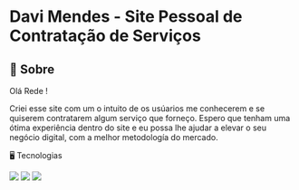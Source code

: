 <h1>Davi Mendes - Site Pessoal de Contratação de Serviços</h1>

<h2>📖 Sobre</h2>
<p>Olá Rede !</p>
<p>Criei esse site com um o intuito de os usúarios me conhecerem e se quiserem contratarem algum serviço que forneço. Espero que tenham uma ótima experiência dentro do site e eu possa lhe ajudar a elevar o seu negócio digital, com a melhor metodología do mercado.</p>

🖥️ Tecnologias
<div>
  <img src="https://img.shields.io/badge/HTML-239120?style=for-the-badge&logo=html5&logoColor=white">
  <img src="https://img.shields.io/badge/CSS-239120?&style=for-the-badge&logo=css3&logoColor=white">
  <img src="https://img.shields.io/badge/JavaScript-F7DF1E?style=for-the-badge&logo=javascript&logoColor=black">
</div>
